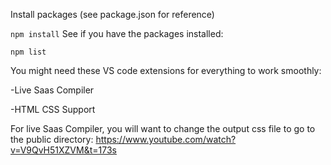 Install packages (see package.json for reference)

```npm install```
See if you have the packages installed:

```npm list```

You might need these VS code extensions for everything to work smoothly:

-Live Saas Compiler

-HTML CSS Support

For live Saas Compiler, you will want to change the output css file to go to the public directory:
https://www.youtube.com/watch?v=V9QvH51XZVM&t=173s

